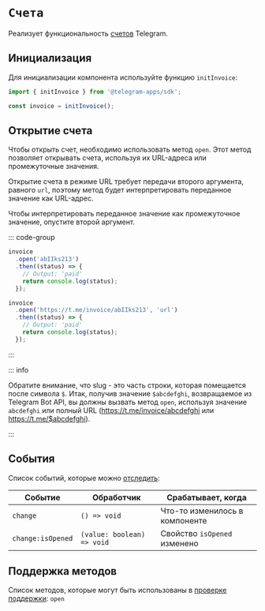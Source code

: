 # `Счета`

Реализует функциональность [счетов](https://core.telegram.org/bots/payments#introducing-payments-2-0)
Telegram.

## Инициализация

Для инициализации компонента используйте функцию `initInvoice`:

```typescript
import { initInvoice } from '@telegram-apps/sdk';

const invoice = initInvoice();  
```

## Открытие счета

Чтобы открыть счет, необходимо использовать метод `open`. Этот метод позволяет открывать счета, используя их URL-адреса или промежуточные значения.

Открытие счета в режиме URL требует передачи второго аргумента, равного `url`, поэтому метод будет интерпретировать переданное значение как URL-адрес.

Чтобы интерпретировать переданное значение как промежуточное значение, опустите второй аргумент.

::: code-group

```typescript [Using slug]
invoice
  .open('abIIks213')
  .then((status) => {
    // Output: 'paid'
    return console.log(status);
  });
```

```typescript [Using URL]
invoice
  .open('https://t.me/invoice/abIIks213', 'url')
  .then((status) => {
    // Output: 'paid'
    return console.log(status);
  });
```

:::

::: info

Обратите внимание, что slug - это часть строки, которая помещается после символа `$`. Итак, получив значение `$abcdefghi`, возвращаемое из Telegram Bot API, вы должны вызвать метод `open`, используя значение `abcdefghi` или полный URL (https://t.me/invoice/abcdefghi или https://t.me/$abcdefghi).

:::

## События

Список событий, которые можно [отследить](#events):

| Событие           | Обработчик                 | Срабатывает, когда             |
| ----------------- | -------------------------- | ------------------------------ |
| `change`          | `() => void`               | Что-то изменилось в компоненте |
| `change:isOpened` | `(value: boolean) => void` | Свойство `isOpened` изменено   |

## Поддержка методов

Список методов, которые могут быть использованы в [проверке поддержки](#methods-support): `open`
